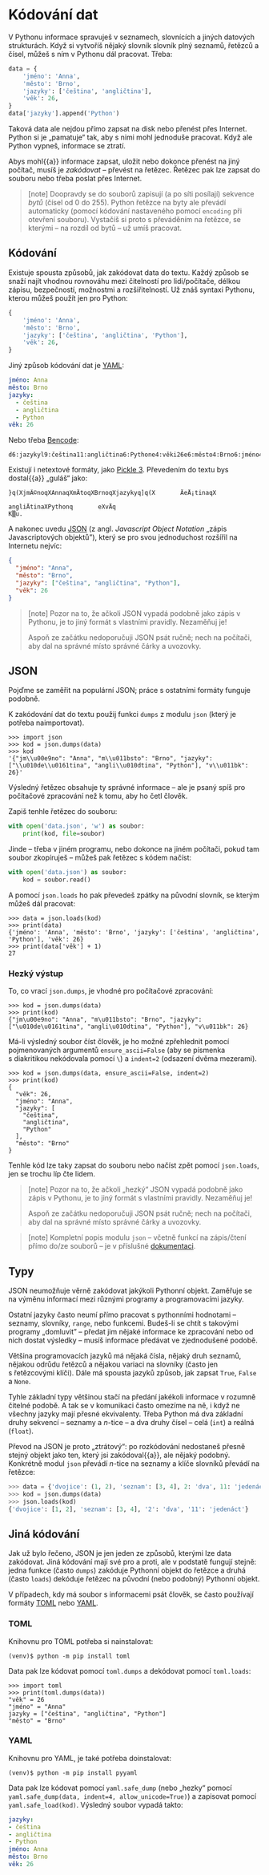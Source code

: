 # Kódování dat

V Pythonu informace spravuješ v seznamech, slovnících a jiných datových
strukturách.
Když si vytvoříš nějaký slovník slovník plný seznamů, řetězců a čísel,
můžeš s ním v Pythonu dál pracovat. Třeba:

```python
data = {
    'jméno': 'Anna',
    'město': 'Brno',
    'jazyky': ['čeština', 'angličtina'],
    'věk': 26,
}
data['jazyky'].append('Python')
```

Taková data ale nejdou přímo zapsat na disk nebo přenést přes Internet.
Python si je „pamatuje“ tak, aby s nimi mohl jednoduše pracovat.
Když ale Python vypneš, informace se ztratí.

Abys mohl{{a}} informace zapsat, uložit nebo dokonce přenést na jiný počítač,
musíš je *zakódovat* – převést na řetězec.
Řetězec pak lze zapsat do souboru nebo třeba poslat přes Internet.

> [note]
> Doopravdy se do souborů zapisují (a po síti posílají)
> sekvence *bytů* (čísel od 0 do 255).
> Python řetězce na byty ale převádí automaticky (pomocí kódování
> nastaveného pomocí `encoding` při otevření souboru).
> Vystačíš si proto s převáděním na řetězce, se kterými – na rozdíl od bytů
> – už umíš pracovat.


## Kódování

Existuje spousta způsobů, jak zakódovat data do textu.
Každý způsob se snaží najít vhodnou rovnováhu mezi
čitelností pro lidi/počítače, délkou zápisu,
bezpečností, možnostmi a rozšiřitelností.
Už znáš syntaxi Pythonu, kterou můžeš použít jen pro Python:

```python
{
    'jméno': 'Anna',
    'město': 'Brno',
    'jazyky': ['čeština', 'angličtina', 'Python'],
    'věk': 26,
}
```

Jiný způsob kódování dat je [YAML](http://www.yaml.org/):

```yaml
jméno: Anna
město: Brno
jazyky:
  - čeština
  - angličtina
  - Python
věk: 26
```

Nebo třeba [Bencode](http://en.wikipedia.org/wiki/Bencode):

```plain
d6:jazykyl9:čeština11:angličtina6:Pythone4:věki26e6:město4:Brno6:jméno4:Annae
```

Existují i netextové formáty, jako
[Pickle 3](https://docs.python.org/3/library/pickle.html).
Převedením do textu bys dostal{{a}} „guláš“ jako:

```plain
}q(XjmÃ©noqXAnnaqXmÄtoqXBrnoqXjazykyq]q(X       ÄeÅ¡tinaqX
                                                          angliÄtinaXPythonq       eXvÄq
K▒u.
```

A nakonec uvedu [JSON](http://json.org/)
(z angl. *Javascript Object Notation* „zápis Javascriptových objektů”),
který se pro svou jednoduchost rozšířil na Internetu nejvíc:

```json
{
  "jméno": "Anna",
  "město": "Brno",
  "jazyky": ["čeština", "angličtina", "Python"],
  "věk": 26
}
```

> [note]
> Pozor na to, že ačkoli JSON vypadá podobně jako zápis
> v Pythonu, je to jiný formát s vlastními pravidly.
> Nezaměňuj je!
>
> Aspoň ze začátku nedoporučuji JSON psát ručně;
> nech na počítači, aby dal na správné místo správné
> čárky a uvozovky.


## JSON

Pojďme se zaměřit na populární JSON; práce s ostatními formáty funguje podobně.

K zakódování dat do textu použij funkci `dumps` z modulu `json`
(který je potřeba naimportovat).

```pycon
>>> import json
>>> kod = json.dumps(data)
>>> kod
'{"jm\\u00e9no": "Anna", "m\\u011bsto": "Brno", "jazyky": ["\\u010de\\u0161tina", "angli\\u010dtina", "Python"], "v\\u011bk": 26}'
```

Výsledný řetězec obsahuje ty správné informace – ale je psaný spíš pro
počítačové zpracování než k tomu, aby ho četl člověk.

Zapiš tenhle řetězec do souboru:

```python
with open('data.json', 'w') as soubor:
    print(kod, file=soubor)
```

Jinde – třeba v jiném programu, nebo dokonce na jiném počítači, pokud tam
soubor zkopíruješ – můžeš pak řetězec s kódem načíst:

```python
with open('data.json') as soubor:
    kod = soubor.read()
```

A pomocí `json.loads` ho pak převedeš zpátky na původní slovník,
se kterým můžeš dál pracovat:

```pycon
>>> data = json.loads(kod)
>>> print(data)
{'jméno': 'Anna', 'město': 'Brno', 'jazyky': ['čeština', 'angličtina', 'Python'], 'věk': 26}
>>> print(data['věk'] + 1)
27
```


### Hezký výstup

To, co vrací `json.dumps`, je vhodné pro počítačové zpracování:

```pycon
>>> kod = json.dumps(data)
>>> print(kod)
{"jm\u00e9no": "Anna", "m\u011bsto": "Brno", "jazyky": ["\u010de\u0161tina", "angli\u010dtina", "Python"], "v\u011bk": 26}
```

Má-li výsledný soubor číst člověk, je ho možné zpřehlednit
pomocí pojmenovaných argumentů `ensure_ascii=False`
(aby se písmenka s diakritikou nekódovala pomocí `\`)
a `indent=2` (odsazení dvěma mezerami).

```pycon
>>> kod = json.dumps(data, ensure_ascii=False, indent=2)
>>> print(kod)
{
  "věk": 26,
  "jméno": "Anna",
  "jazyky": [
    "čeština",
    "angličtina",
    "Python"
  ],
  "město": "Brno"
}
```

Tenhle kód lze taky zapsat do souboru nebo načíst zpět pomocí `json.loads`,
jen se trochu líp čte lidem.

> [note]
> Pozor na to, že ačkoli „hezký“ JSON vypadá podobně jako zápis
> v Pythonu, je to jiný formát s vlastními pravidly.
> Nezaměňuj je!
>
> Aspoň ze začátku nedoporučuji JSON psát ručně;
> nech na počítači, aby dal na správné místo správné
> čárky a uvozovky.

> [note]
> Kompletní popis modulu `json` –
> včetně funkcí na zápis/čtení přímo do/ze souborů –
> je v příslušné [dokumentaci](https://docs.python.org/3/library/json.html).


## Typy


JSON neumožňuje věrně zakódovat jakýkoli Pythonní objekt.
Zaměřuje se na výměnu informací mezi různými programy a programovacími jazyky.

Ostatní jazyky často neumí přímo pracovat s pythonními hodnotami – seznamy,
slovníky, `range`, nebo funkcemi.
Budeš-li se chtít s takovými programy „domluvit” –
předat jim nějaké informace ke zpracování
nebo od nich dostat výsledky –
musíš informace předávat ve zjednodušené podobě.

Většina programovacích jazyků má nějaká čísla, nějaký druh seznamů,
nějakou odrůdu řetězců a nějakou variaci na slovníky
(často jen s řetězcovými klíči).
Dále má spousta jazyků způsob, jak zapsat
`True`, `False` a `None`.

Tyhle základní typy většinou stačí na předání
jakékoli informace v rozumně čitelné podobě.
A tak se v komunikaci často omezíme na ně,
i když ne všechny jazyky mají přesné ekvivalenty.
Třeba Python má dva základní druhy sekvencí – seznamy a <var>n</var>-tice – a
dva druhy čísel – celá (`int`) a reálná (`float`).

Převod na JSON je proto „ztrátový“: po rozkódování nedostaneš přesně stejný
objekt jako ten, který jsi zakódoval{{a}}, ale nějaký podobný.
Konkrétně modul `json` převádí <var>n</var>-tice na seznamy
a klíče slovníků převádí na řetězce:

```python
>>> data = {'dvojice': (1, 2), 'seznam': [3, 4], 2: 'dva', 11: 'jedenáct'}
>>> kod = json.dumps(data)
>>> json.loads(kod)
{'dvojice': [1, 2], 'seznam': [3, 4], '2': 'dva', '11': 'jedenáct'}
```


## Jiná kódování

Jak už bylo řečeno, JSON je jen jeden ze způsobů, kterými lze data zakódovat.
Jiná kódování mají své pro a proti, ale v podstatě fungují stejně:
jedna funkce (často `dumps`) zakóduje Pythonní objekt do řetězce a druhá
(často `loads`) dekóduje řetězec na původní (nebo podobný) Pythonní objekt.

V případech, kdy má soubor s informacemi psát člověk,
se často používají formáty [TOML] nebo [YAML].


### TOML

Knihovnu pro TOML potřeba si nainstalovat:

```console
(venv)$ python -m pip install toml
```

Data pak lze kódovat pomocí `toml.dumps` a dekódovat pomocí `toml.loads`:


```pycon
>>> import toml
>>> print(toml.dumps(data))
"věk" = 26
"jméno" = "Anna"
jazyky = ["čeština", "angličtina", "Python"]
"město" = "Brno"
```


### YAML

Knihovnu pro YAML, je také potřeba doinstalovat:

```console
(venv)$ python -m pip install pyyaml
```

Data pak lze kódovat pomocí `yaml.safe_dump` (nebo „hezky“
pomocí `yaml.safe_dump(data, indent=4, allow_unicode=True)`)
a zapisovat pomocí `yaml.safe_load(kod)`.
Výsledný soubor vypadá takto:

```yaml
jazyky:
- čeština
- angličtina
- Python
jméno: Anna
město: Brno
věk: 26
```


[JSON]: https://www.json.org
[TOML]: https://github.com/toml-lang/toml
[YAML]: https://yaml.org/
